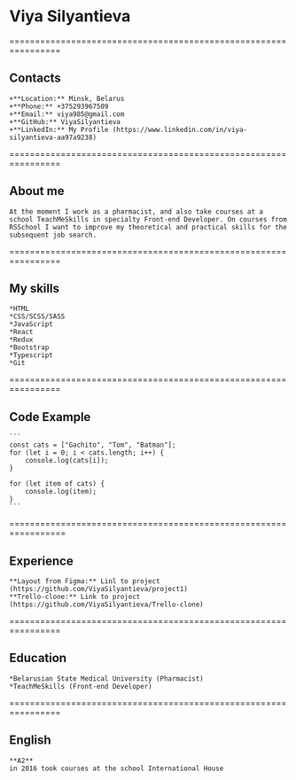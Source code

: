 # Viya Silyantieva
================================================================
## Contacts
    +**Location:** Minsk, Belarus
    +**Phone:** +375293967509
    +**Email:** viya985@gmail.com
    +**GitHub:** ViyaSilyantieva
    +**LinkedIn:** My Profile (https://www.linkedin.com/in/viya-silyantieva-aa97a9238)
================================================================
## About me
    At the moment I work as a pharmacist, and also take courses at a school TeachMeSkills in specialty Front-end Developer. On courses from RSSchool I want to improve my theoretical and practical skills for the subsequent job search.
================================================================
## My skills
    *HTML
    *CSS/SCSS/SASS
    *JavaScript
    *React
    *Redux
    *Bootstrap
    *Typescript
    *Git
================================================================
## Code Example
    ```
    const cats = ["Gachito", "Tom", "Batman"];
    for (let i = 0; i < cats.length; i++) {
        console.log(cats[i]);
    }

    for (let item of cats) {
        console.log(item);
    }
    ```
=================================================================
## Experience
    **Layout from Figma:** Linl to project (https://github.com/ViyaSilyantieva/project1)
    **Trello-clone:** Link to project (https://github.com/ViyaSilyantieva/Trello-clone)
================================================================
## Education
    *Belarusian State Medical University (Pharmacist)
    *TeachMeSkills (Front-end Developer)
================================================================
## English
    **A2** 
    in 2016 took courses at the school International House